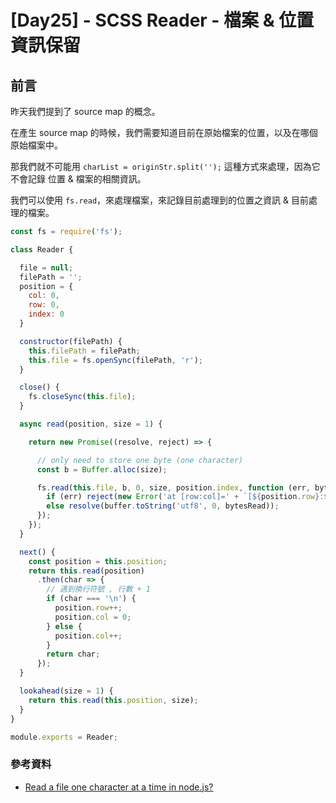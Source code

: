 # [Day25] - SCSS Reader - 檔案 & 位置資訊保留

## 前言

昨天我們提到了 source map 的概念。

在產生 source map 的時候，我們需要知道目前在原始檔案的位置，以及在哪個原始檔案中。

那我們就不可能用 `charList = originStr.split('');` 這種方式來處理，因為它不會記錄 位置 & 檔案的相關資訊。

我們可以使用 `fs.read`，來處理檔案，來記錄目前處理到的位置之資訊 & 目前處理的檔案。

```js
const fs = require('fs');

class Reader {

  file = null;
  filePath = '';
  position = {
    col: 0,
    row: 0,
    index: 0
  }

  constructor(filePath) {
    this.filePath = filePath;
    this.file = fs.openSync(filePath, 'r');
  }

  close() {
    fs.closeSync(this.file);
  }

  async read(position, size = 1) {

    return new Promise((resolve, reject) => {

      // only need to store one byte (one character)
      const b = Buffer.alloc(size);

      fs.read(this.file, b, 0, size, position.index, function (err, bytesRead, buffer) {
        if (err) reject(new Error('at [row:col]=' + `[${position.row}:${position.col}] Reader error=` + err.message));
        else resolve(buffer.toString('utf8', 0, bytesRead));
      });
    });
  }

  next() {
    const position = this.position;
    return this.read(position)
      .then(char => {
        // 遇到換行符號 , 行數 + 1
        if (char === '\n') {
          position.row++;
          position.col = 0;
        } else {
          position.col++;
        }
        return char;
      });
  }

  lookahead(size = 1) {
    return this.read(this.position, size);
  }
}

module.exports = Reader;
```

### 參考資料

- [Read a file one character at a time in node.js?](https://stackoverflow.com/questions/30096691/read-a-file-one-character-at-a-time-in-node-js) 
